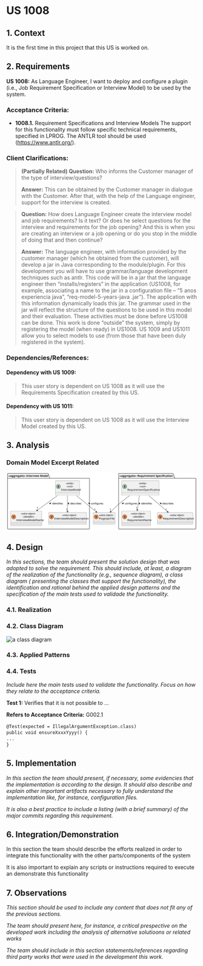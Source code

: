 # US 1008

## 1. Context

It is the first time in this project that this US is worked on.

## 2. Requirements

**US 1008:** As Language Engineer, I want to deploy and configure a plugin (i.e., Job Requirement Specification or Interview Model) to be used by the system.

### Acceptance Criteria:

- **1008.1.** Requirement Specifications and Interview Models The support for this functionality must follow specific technical requirements, specified in LPROG. The ANTLR tool should be used (https://www.antlr.org/).

### Client Clarifications:

>**(Partially Related) Question:** Who informs the Customer manager of the type of interview/questions?
>
>**Answer:** This can be obtained by the Customer manager in dialogue with the Customer. After that, with the help of the Language engineer, support for the interview is created.

>**Question:** How does Language Engineer create the interview model and job requirements? Is it text? Or does he select questions for the interview and requirements for the job opening? And this is when you are creating an interview or a job opening or do you stop in the middle of doing that and then continue?
>
>**Answer:** The language engineer, with information provided by the customer manager (which he obtained from the customer), will develop a jar in Java corresponding to the module/plugin. For this development you will have to use grammar/language development techniques such as antlr. This code will be in a jar that the language engineer then “installs/registers” in the application (US1008, for example, associating a name to the jar in a configuration file – “5 anos experiencia java”, “req-model-5-years-java .jar”). The application with this information dynamically loads this jar. The grammar used in the jar will reflect the structure of the questions to be used in this model and their evaluation. These activities must be done before US1008 can be done. This work is done “outside” the system, simply by registering the model (when ready) in US1008. US 1009 and US1011 allow you to select models to use (from those that have been duly registered in the system).

### Dependencies/References:

#### Dependency with US 1009:
> This user story is dependent on US 1008 as it will use the Requirements Specification created by this US.

#### Dependency with US 1011:
> This user story is dependent on US 1008 as it will use the Interview Model created by this US.

## 3. Analysis

### Domain Model Excerpt Related

![Helpful-Domain-Model-Excerpt.svg](Helpful-Domain-Model-Excerpt.svg)

## 4. Design

*In this sections, the team should present the solution design that was adopted to solve the requirement. This should
include, at least, a diagram of the realization of the functionality (e.g., sequence diagram), a class diagram (
presenting the classes that support the functionality), the identification and rational behind the applied design
patterns and the specification of the main tests used to validade the functionality.*

### 4.1. Realization

### 4.2. Class Diagram

![a class diagram]()

### 4.3. Applied Patterns

### 4.4. Tests

*Include here the main tests used to validate the functionality. Focus on how they relate to the acceptance criteria.*

**Test 1:** Verifies that it is not possible to ...

**Refers to Acceptance Criteria:** G002.1

````
@Test(expected = IllegalArgumentException.class)
public void ensureXxxxYyyy() {
...
}
````

## 5. Implementation

*In this section the team should present, if necessary, some evidencies that the implementation is according to the
design. It should also describe and explain other important artifacts necessary to fully understand the implementation
like, for instance, configuration files.*

*It is also a best practice to include a listing (with a brief summary) of the major commits regarding this requirement.*

## 6. Integration/Demonstration

In this section the team should describe the efforts realized in order to integrate this functionality with the other
parts/components of the system

It is also important to explain any scripts or instructions required to execute an demonstrate this functionality

## 7. Observations

*This section should be used to include any content that does not fit any of the previous sections.*

*The team should present here, for instance, a critical prespective on the developed work including the analysis of
alternative solutioons or related works*

*The team should include in this section statements/references regarding third party works that were used in the
development this work.*